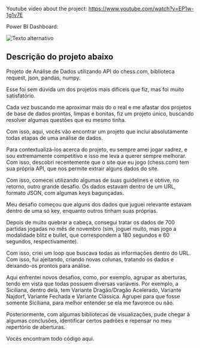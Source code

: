 

Youtube video about the project: https://www.youtube.com/watch?v=EP1w-1g1v7E 


Power BI Dashboard: 

![Texto alternativo](https://i.imgur.com/hymwYMm.gif)

Descrição do projeto abaixo
-------------------





Projeto de Análise de Dados utilizando API do chess.com, biblioteca request, json, pandas, numpy.

Esse foi sem dúvida um dos projetos mais difíceis que fiz, mas foi muito satisfatório. 

Cada vez buscando me aproximar mais do o real e me afastar dos projetos de base de dados prontas, limpas e bonitas, fiz um projeto único, buscando resolver algumas questões que eu mesmo tinha.

Com isso, aqui, vocês vão encontrar um projeto que inclui absolutamente todas etapas de uma análise de dados. 

Para contextualizá-los acerca do projeto, eu sempre amei jogar xadrez, e sou extremamente competitivo e isso me leva a querer sempre melhorar. Com isso, descobri recentemente que o site que eu jogo (chess.com) tem sua própria API, que nos permite extrair alguns dados do site. 

Com isso, comecei utilizando algumas de suas guidelines e obtive, no retorno, outro grande desafio. Os dados estavam dentro de um URL, formato JSON, com algumas keys bagunçadas. 

Meu desafio começou que alguns dos dados que juguei relevante estavam dentro de uma só key, enquanto outros tinham suas próprias. 

Depois de muito quebrar a cabeça, consegui tratar os dados de 700 partidas jogadas no mês de novembro (sim, joguei muito, mas jogo a modalidade blitz e bullet, que correspondem a 180 segundos e 60 segundos, respectivamente). 

Com isso, criei um loop que buscava todas as informações dentro do URL. Com isso, fui ajeitando, criando novas colunas, tratando os dados e deixando-os prontos para análise.

Aqui enfrentei novos desafios, como, por exemplo, agrupar as aberturas, tendo em vista que todas possuem diversas varíaveis. Por exemplo, a Siciliana, dentro dela, tem Variante Dragão/Dragão Acelerado, Variante Najdorf, Variante Fechada e Variante Clássica. Agrupei para que fosse somente Siciliana, para melhor entender se ela me favorece ou não.

Posteriormente, com algumas bibliotecas de visualizações, pude chegar à algumas conclusões, identificar certos padrões e repensar no meu repertório de aberturas. 

Vocês encontram todo código aqui. 


